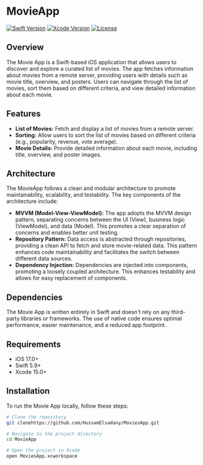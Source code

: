 # MovieApp

[![Swift Version](https://img.shields.io/badge/Swift-5.9-brightgreen.svg)](https://swift.org) [![Xcode Version](https://img.shields.io/badge/Xcode-15-brightgreen.svg)](https://developer.apple.com/xcode/) [![License](https://img.shields.io/badge/License-MIT-brightgreen.svg)](LICENSE)

## Overview

The Movie App is a Swift-based iOS application that allows users to discover and explore a curated list of movies. The app fetches information about movies from a remote server, providing users with details such as movie title, overview, and posters. Users can navigate through the list of movies, sort them based on different criteria, and view detailed information about each movie.

## Features

- **List of Movies:** Fetch and display a list of movies from a remote server.
- **Sorting:** Allow users to sort the list of movies based on different criteria (e.g., popularity, revenue, vote average).
- **Movie Details:** Provide detailed information about each movie, including title, overview, and poster images.

## Architecture 
The MovieApp follows a clean and modular architecture to promote maintainability, scalability, and testability. The key components of the architecture include: 
-  **MVVM (Model-View-ViewModel):** The app adopts the MVVM design pattern, separating concerns between the UI (View), business logic (ViewModel), and data (Model). This promotes a clear separation of concerns and enables better unit testing. 
-  **Repository Pattern:** Data access is abstracted through repositories, providing a clean API to fetch and store movie-related data. This pattern enhances code maintainability and facilitates the switch between different data sources. 
-  **Dependency Injection:** Dependencies are injected into components, promoting a loosely coupled architecture. This enhances testability and allows for easy replacement of components.

## Dependencies 
The Movie App is written entirely in Swift and doesn't rely on any third-party libraries or frameworks. The use of native code ensures optimal performance, easier maintenance, and a reduced app footprint.

## Requirements

- iOS 17.0+
- Swift 5.9+
- Xcode 15.0+

## Installation

To run the Movie App locally, follow these steps:

```bash
# Clone the repository
git clonehttps://github.com/HussamElsadany/MoviesApp.git

# Navigate to the project directory
cd MovieApp

# Open the project in Xcode
open MoviesApp.xcworkspace
